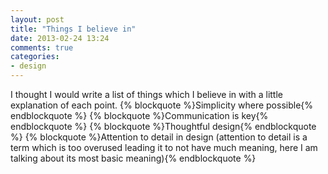 ```yaml
---
layout: post
title: "Things I believe in"
date: 2013-02-24 13:24
comments: true
categories: 
- design
---
```

I thought I would write a list of things which I believe in with a little explanation of each point.
{% blockquote %}Simplicity where possible{% endblockquote %}
{% blockquote %}Communication is key{% endblockquote %}
{% blockquote %}Thoughtful design{% endblockquote %}
{% blockquote %}Attention to detail in design (attention to detail is a term which is too overused leading it to not have much meaning, here I am talking about its most basic meaning){% endblockquote %}